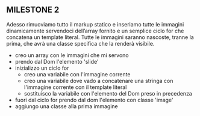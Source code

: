 ## MILESTONE 2
Adesso rimuoviamo tutto il markup statico e inseriamo tutte le immagini dinamicamente servendoci dell’array fornito e un semplice ciclo for che concatena un template literal.
Tutte le immagini saranno nascoste, tranne la prima, che avrà una classe specifica che la renderà visibile.

- creo un array con le immagini che mi servono
- prendo dal Dom l'elemento 'slide'
- inizializzo un ciclo for
  - creo una variabile con l'immagine corrente
  - creo una variabile dove vado a concatenare una stringa con l'immagine corrente con il template literal
  - sostituisco la variabile con l'elemento del Dom preso in precedenza
- fuori dal ciclo for prendo dal dom l'elemento con classe 'image'
- aggiungo una classe alla prima immagine 
